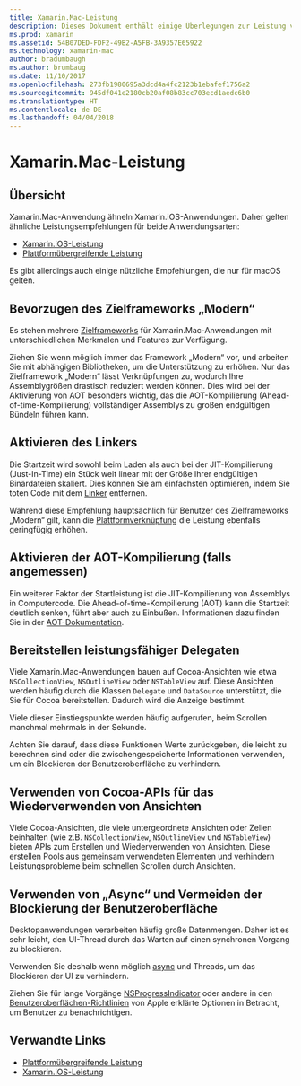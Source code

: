 ```yaml
---
title: Xamarin.Mac-Leistung
description: Dieses Dokument enthält einige Überlegungen zur Leistung von Xamarin.Mac-Apps.
ms.prod: xamarin
ms.assetid: 54B07DED-FDF2-49B2-A5FB-3A9357E65922
ms.technology: xamarin-mac
author: bradumbaugh
ms.author: brumbaug
ms.date: 11/10/2017
ms.openlocfilehash: 273fb1980695a3dcd4a4fc2123b1ebafef1756a2
ms.sourcegitcommit: 945df041e2180cb20af08b83cc703ecd1aedc6b0
ms.translationtype: HT
ms.contentlocale: de-DE
ms.lasthandoff: 04/04/2018
---
```

# <a name="xamarinmac-performance"></a>Xamarin.Mac-Leistung

## <a name="overview"></a>Übersicht

Xamarin.Mac-Anwendung ähneln Xamarin.iOS-Anwendungen. Daher gelten ähnliche Leistungsempfehlungen für beide Anwendungsarten:

- [Xamarin.iOS-Leistung](~/ios/deploy-test/performance.md)
- [Plattformübergreifende Leistung](~/cross-platform/deploy-test/memory-perf-best-practices.md)

Es gibt allerdings auch einige nützliche Empfehlungen, die nur für macOS gelten.

## <a name="prefer-modern-target-framework"></a>Bevorzugen des Zielframeworks „Modern“

Es stehen mehrere [Zielframeworks](~/mac/platform/target-framework.md) für Xamarin.Mac-Anwendungen mit unterschiedlichen Merkmalen und Features zur Verfügung.

Ziehen Sie wenn möglich immer das Framework „Modern“ vor, und arbeiten Sie mit abhängigen Bibliotheken, um die Unterstützung zu erhöhen. Nur das Zielframework „Modern“ lässt Verknüpfungen zu, wodurch Ihre Assemblygrößen drastisch reduziert werden können. Dies wird bei der Aktivierung von AOT besonders wichtig, das die AOT-Kompilierung (Ahead-of-time-Kompilierung) vollständiger Assemblys zu großen endgültigen Bündeln führen kann.

## <a name="enable-the-linker"></a>Aktivieren des Linkers

Die Startzeit wird sowohl beim Laden als auch bei der JIT-Kompilierung (Just-In-Time) ein Stück weit linear mit der Größe Ihrer endgültigen Binärdateien skaliert. Dies können Sie am einfachsten optimieren, indem Sie toten Code mit dem [Linker](~/mac/deploy-test/linker.md) entfernen.

Während diese Empfehlung hauptsächlich für Benutzer des Zielframeworks „Modern“ gilt, kann die [Plattformverknüpfung](~/mac/deploy-test/linker.md) die Leistung ebenfalls geringfügig erhöhen.

## <a name="enable-aot-when-appropriate"></a>Aktivieren der AOT-Kompilierung (falls angemessen)

Ein weiterer Faktor der Startleistung ist die JIT-Kompilierung von Assemblys in Computercode. Die Ahead-of-time-Kompilierung (AOT) kann die Startzeit deutlich senken, führt aber auch zu Einbußen. Informationen dazu finden Sie in der [AOT-Dokumentation](~/mac/internals/aot.md).

## <a name="ensure-performant-delegates"></a>Bereitstellen leistungsfähiger Delegaten

Viele Xamarin.Mac-Anwendungen bauen auf Cocoa-Ansichten wie etwa `NSCollectionView`, `NSOutlineView` oder `NSTableView` auf. Diese Ansichten werden häufig durch die Klassen `Delegate` und `DataSource` unterstützt, die Sie für Cocoa bereitstellen. Dadurch wird die Anzeige bestimmt.

Viele dieser Einstiegspunkte werden häufig aufgerufen, beim Scrollen manchmal mehrmals in der Sekunde.

Achten Sie darauf, dass diese Funktionen Werte zurückgeben, die leicht zu berechnen sind oder die zwischengespeicherte Informationen verwenden, um ein Blockieren der Benutzeroberfläche zu verhindern.

## <a name="use-cocoa-provided-apis-for-reusing-views"></a>Verwenden von Cocoa-APIs für das Wiederverwenden von Ansichten

Viele Cocoa-Ansichten, die viele untergeordnete Ansichten oder Zellen beinhalten (wie z.B. `NSCollectionView`, `NSOutlineView` und `NSTableView`) bieten APIs zum Erstellen und Wiederverwenden von Ansichten. Diese erstellen Pools aus gemeinsam verwendeten Elementen und verhindern Leistungsprobleme beim schnellen Scrollen durch Ansichten.

## <a name="use-async-and-do-not-block-the-ui"></a>Verwenden von „Async“ und Vermeiden der Blockierung der Benutzeroberfläche

Desktopanwendungen verarbeiten häufig große Datenmengen. Daher ist es sehr leicht, den UI-Thread durch das Warten auf einen synchronen Vorgang zu blockieren.

Verwenden Sie deshalb wenn möglich [async](~/cross-platform/platform/async.md) und Threads, um das Blockieren der UI zu verhindern.

Ziehen Sie für lange Vorgänge [NSProgressIndicator](https://developer.xamarin.com/samples/mac/ProgressBarExample/) oder andere in den [Benutzeroberflächen-Richtlinien](https://developer.apple.com/macos/human-interface-guidelines/indicators/progress-indicators/) von Apple erklärte Optionen in Betracht, um Benutzer zu benachrichtigen.


## <a name="related-links"></a>Verwandte Links

- [Plattformübergreifende Leistung](~/cross-platform/deploy-test/memory-perf-best-practices.md)
- [Xamarin.iOS-Leistung](~/ios/deploy-test/performance.md)
